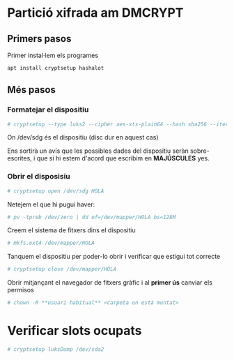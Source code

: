 # Partició xifrada am DMCRYPT

## Primers pasos

Primer instal·lem els programes
```sh
apt install cryptsetup hashalot
```

## Més pasos

### Formatejar el dispositiu
```sh
# cryptsetup --type luks2 --cipher aes-xts-plain64 --hash sha256 --iter-time 2000 --key-size 256 --pbkdf argon2i --sector-size 512 --use-urandom --verify-passphrase luksFormat /dev/sdg
```
On /dev/sdg és el dispositiu (disc dur en aquest cas)

Ens sortirà un avís que les possibles dades del dispositiu seràn sobre-escrites, i que si hi estem d'acord que escribim en **MAJÚSCULES** yes.<br />

### Obrir el disposisiu
```sh
# cryptsetup open /dev/sdg HOLA
```
Netejem el que hi pugui haver:
```sh
# pv -tpreb /dev/zero | dd of=/dev/mapper/HOLA bs=128M
```

Creem el sistema de fitxers dins el dispositiu
```sh
# mkfs.ext4 /dev/mapper/HOLA
```

Tanquem el dispositiu per poder-lo obrir i verificar que estigui tot correcte
```sh
# cryptsetup close /dev/mapper/HOLA
```

Obrir mitjançant el navegador de fitxers gràfic i al **primer ús** canviar els permisos
```sh
# chown -R **usuari habitual** <carpeta on està muntat>
```

# Verificar slots ocupats
```sh
# cryptsetup luksDump /dev/sda2
```
